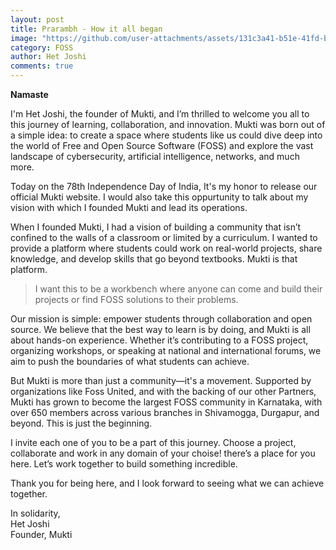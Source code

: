 ```yaml
---
layout: post
title: Prarambh - How it all began
image: "https://github.com/user-attachments/assets/131c3a41-b51e-41fd-bf7d-be3b14551e6b"
category: FOSS
author: Het Joshi
comments: true
---
```


**Namaste**

I'm Het Joshi, the founder of Mukti, and I’m thrilled to welcome you all to this journey of learning, collaboration, and innovation. 
Mukti was born out of a simple idea: to create a space where students like us could dive deep into the world of Free and Open Source 
Software (FOSS) and explore the vast landscape of cybersecurity, artificial intelligence, networks, and much more.

Today on the 78th Independence Day of India, It's my honor to release our official Mukti website. I would also take this oppurtunity to talk about my vision with which I founded Mukti and lead its operations.

When I founded Mukti, I had a vision of building a community that isn’t confined to the walls of a classroom or limited by a curriculum.
I wanted to provide a platform where students could work on real-world projects, share knowledge, and develop skills that go 
beyond textbooks. Mukti is that platform.

> I want this to be a workbench where anyone can come and build their projects or find FOSS solutions to their problems.

Our mission is simple: empower students through collaboration and open source. We believe that the best way to learn is by doing, and Mukti
is all about hands-on experience. Whether it’s contributing to a FOSS project, organizing workshops, or speaking at national and international 
forums, we aim to push the boundaries of what students can achieve.

But Mukti is more than just a community—it's a movement. Supported by organizations like Foss United, and with the backing of our other Partners, Mukti has grown to become the largest FOSS community in Karnataka, with over 650 members across various branches in Shivamogga, Durgapur, and beyond.
This is just the beginning.

I invite each one of you to be a part of this journey. Choose a project, collaborate and work in any domain of your choise! there’s a place for you here. Let’s work together to build something incredible.

Thank you for being here, and I look forward to seeing what we can achieve together.

In solidarity, <br>
Het Joshi <br>
Founder, Mukti
